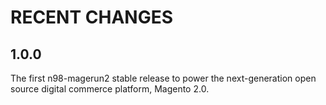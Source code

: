 RECENT CHANGES
==============

1.0.0
-----

The first n98-magerun2 stable release to power the next-generation
open source digital commerce platform, Magento 2.0.



